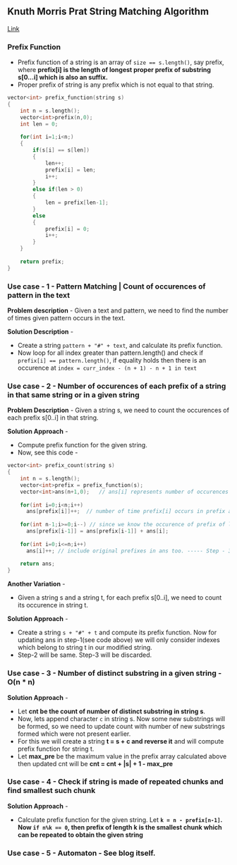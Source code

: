 ## Knuth Morris Prat String Matching Algorithm
[Link](https://cp-algorithms.com/string/prefix-function.html)

### Prefix Function
* Prefix function of a string is an array of `size == s.length()`, say prefix, where **prefix[i] is the length of longest proper prefix of substring s[0...i] which is also an suffix.**
* Proper prefix of string is any prefix which is not equal to that string.

```c++
vector<int> prefix_function(string s)
{
    int n = s.length();
    vector<int>prefix(n,0);
    int len = 0;
    
    for(int i=1;i<n;)
    {
        if(s[i] == s[len])
        {
            len++;
            prefix[i] = len;
            i++;
        }
        else if(len > 0)
        {
            len = prefix[len-1];
        }
        else
        {
            prefix[i] = 0;
            i++;
        }
    }
    
    return prefix;
}
```

### Use case - 1 - Pattern Matching | Count of occurences of pattern in the text
**Problem description** - Given a text and pattern, we need to find the number of times given pattern occurs in the text.

**Solution Description** - 
* Create a string `pattern + "#" + text`, and calculate its prefix function.
* Now loop for all index greater than pattern.length() and check if `prefix[i] == pattern.length()`, if equality holds then there is an occurence at `index = curr_index - (n + 1) - n + 1 in text`


### Use case - 2 - Number of occurences of each prefix of a string in that same string or in a given string
**Problem Description** - Given a string s, we need to count the occurences of each prefix s[0..i] in that string.

**Solution Approach** - 
* Compute prefix function for the given string. 
* Now, see this code - 
```c++
vector<int> prefix_count(string s)
{
    int n = s.length();
    vector<int>prefix = prefix_function(s);
    vector<int>ans(n+1,0);   // ans[i] represents number of occurences of prefix of length i.
    
    for(int i=0;i<n;i++)
      ans[prefix[i]]++;  // number of time prefix[i] occurs in prefix array.   ------ Step - 1
    
    for(int n-1;i>=0;i--) // since we know the occurence of prefix of length i, then we need to add this value to prefix[i-1]; ----- Step - 2
      ans[prefix[i-1]] = ans[prefix[i-1]] + ans[i];
     
    for(int i=0;i<=n;i++)
      ans[i]++; // include original prefixes in ans too. ----- Step - 3
    
    return ans;
}
```

**Another Variation** - 
* Given a string s and a string t, for each prefix s[0..i], we need to count its occurence in string t.

**Solution Approach** - 
* Create a string `s + "#" + t` and compute its prefix function. Now for updating ans in step-1(see code above) we will only consider indexes which belong to string t in our modified string.
* Step-2 will be same. Step-3 will be discarded.


### Use case - 3 - Number of distinct substring in a given string - O(n * n)

**Solution Approach** - 
* Let **cnt be the count of number of distinct substring in string s**.
* Now, lets append character `c` in string s. Now some new substrings will be formed, so we need to update count with number of new substrings formed which were not present earlier.
* For this we will create a string **t = s + c and reverse it** and will compute prefix function for string t.
* Let **max_pre** be the maximum value in the prefix array calculated above then updated cnt will be **cnt = cnt + |s| + 1 - max_pre**


### Use case - 4 - Check if string is made of repeated chunks and find smallest such chunk

**Solution Approach** - 
* Calculate prefix function for the given string. Let **`k = n - prefix[n-1]`. Now `if n%k == 0`, then prefix of length k is the smallest chunk which can be repeated to obtain the given string**


### Use case - 5 - Automaton - See blog itself.
